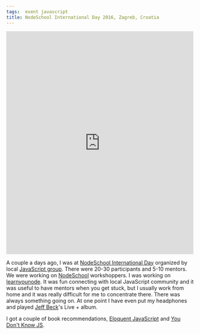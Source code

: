 ```yaml
---
tags:  event javascript
title: NodeSchool International Day 2016, Zagreb, Croatia
---
```

<iframe src="https://www.facebook.com/plugins/post.php?href=https%3A%2F%2Fwww.facebook.com%2Fmedia%2Fset%2F%3Fset%3Da.10154189778182290.1073741909.735252289%26type%3D3&width=500" width="500" height="597" style="border:none;overflow:hidden" scrolling="no" frameborder="0" allowTransparency="true"></iframe>

A couple a days ago, I was at [NodeSchool International Day](http://nodeschool.io/international-day/) organized by local [JavaScript group](http://www.meetup.com/JavaScript-Zagreb/). There were 20-30 participants and 5-10 mentors. We were working on [NodeSchool](http://nodeschool.io/) workshoppers. I was working on [learnyounode](https://github.com/workshopper/learnyounode). It was fun connecting with local JavaScript community and it was useful to have mentors when you get stuck, but I usually work from home and it was really difficult for me to concentrate there. There was always something going on. At one point I have even put my headphones and played [Jeff Beck](https://en.wikipedia.org/wiki/Jeff_Beck)'s Live + album.

I got a couple of book recommendations, [Eloquent JavaScript](http://eloquentjavascript.net/) and [You Don't Know JS](https://github.com/getify/You-Dont-Know-JS).
